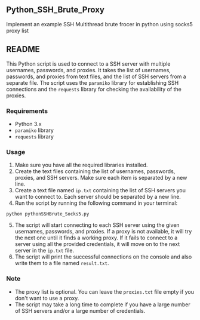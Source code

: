 ## Python_SSH_Brute_Proxy
Implement an example SSH Multithread brute frocer in  python using socks5 proxy list

## README

This Python script is used to connect to a SSH server with multiple usernames, passwords, and proxies. It takes the list of usernames, passwords, and proxies from text files, and the list of SSH servers from a separate file. The script uses the `paramiko` library for establishing SSH connections and the `requests` library for checking the availability of the proxies.

### Requirements
- Python 3.x
- `paramiko` library
- `requests` library

### Usage
1. Make sure you have all the required libraries installed.
2. Create the text files containing the list of usernames, passwords, proxies, and SSH servers. Make sure each item is separated by a new line.
3. Create a text file named `ip.txt` containing the list of SSH servers you want to connect to. Each server should be separated by a new line.
4. Run the script by running the following command in your terminal:

```
python pythonSSHBrute_Socks5.py
```

5. The script will start connecting to each SSH server using the given usernames, passwords, and proxies. If a proxy is not available, it will try the next one until it finds a working proxy. If it fails to connect to a server using all the provided credentials, it will move on to the next server in the `ip.txt` file.
6. The script will print the successful connections on the console and also write them to a file named `result.txt`.

### Note
- The proxy list is optional. You can leave the `proxies.txt` file empty if you don't want to use a proxy.
- The script may take a long time to complete if you have a large number of SSH servers and/or a large number of credentials.
